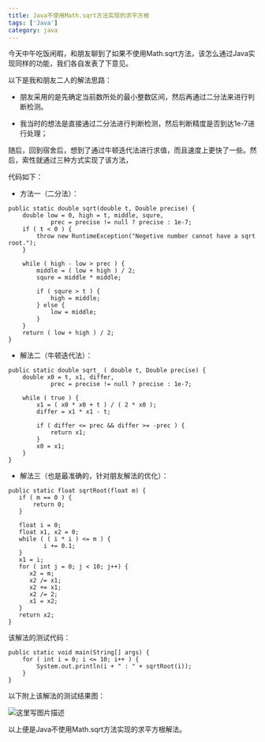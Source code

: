 ```yaml
---
title: Java不使用Math.sqrt方法实现的求平方根
tags: ['Java']
category: java
---
```


今天中午吃饭闲暇，和朋友聊到了如果不使用Math.sqrt方法，该怎么通过Java实现同样的功能，我们各自发表了下意见。

以下是我和朋友二人的解法思路：

- 朋友采用的是先确定当前数所处的最小整数区间，然后再通过二分法来进行判断检测。

- 我当时的想法是直接通过二分法进行判断检测，然后判断精度是否到达1e-7进行处理；

随后，回到宿舍后，想到了通过牛顿迭代法进行求值，而且速度上更快了一些。然后，索性就通过三种方式实现了该方法，

代码如下：

- 方法一（二分法）：

```
public static double sqrt(double t, Double precise) {
	double low = 0, high = t, middle, squre,
			prec = precise != null ? precise : 1e-7;
	if ( t < 0 ) {
		throw new RuntimeException("Negetive number cannot have a sqrt root.");
	}

	while ( high - low > prec ) {
		middle = ( low + high ) / 2;
		squre = middle * middle;

		if ( squre > t ) {
			high = middle;
		} else {
			low = middle;
		}
	}
	return ( low + high ) / 2;
}
```

- 解法二（牛顿迭代法）：

```
public static double sqrt_ ( double t, Double precise) {
	double x0 = t, x1, differ,
			prec = precise != null ? precise : 1e-7;

	while ( true ) {
		x1 = ( x0 * x0 + t ) / ( 2 * x0 );
		differ = x1 * x1 - t;

		if ( differ <= prec && differ >= -prec ) {
			return x1;
		}
		x0 = x1;
	}
}
```

- 解法三（也是最准确的，针对朋友解法的优化）：

```
public static float sqrtRoot(float m) {
   if ( m == 0 ) {
	   return 0;
   }

   float i = 0;
   float x1, x2 = 0;
   while ( ( i * i ) <= m ) {
          i += 0.1;
   }
   x1 = i;
   for ( int j = 0; j < 10; j++) {
      x2 = m;
      x2 /= x1;
      x2 += x1;
      x2 /= 2;
      x1 = x2;
   }
   return x2;
}
```

该解法的测试代码：

```
public static void main(String[] args) {
	for ( int i = 0; i <= 10; i++ ) {
		System.out.println(i + " : " + sqrtRoot(i));
	}
}
```

以下附上该解法的测试结果图：

![这里写图片描述](https://github.com/buildupchao/ImgStore/blob/master/blog/2016-12-20-1.png?raw=true)

以上便是Java不使用Math.sqrt方法实现的求平方根解法。
